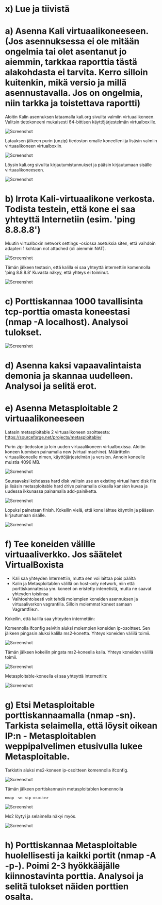 # x) Lue ja tiivistä



# a) Asenna Kali virtuaalikoneeseen. (Jos asennuksessa ei ole mitään ongelmia tai olet asentanut jo aiemmin, tarkkaa raporttia tästä alakohdasta ei tarvita. Kerro silloin kuitenkin, mikä versio ja millä asennustavalla. Jos on ongelmia, niin tarkka ja toistettava raportti)

Aloitin Kalin asennuksen lataamalla kali.org sivuilta valmiin virtuaalikoneen. Valitsin tietokoneeni mukaisesti 64-bittisen käyttöjärjestelmän virtualboxille. 

![Screenshot](https://github.com/user-attachments/assets/1971ed29-a962-4052-bd46-4bc9361a117b)

Latauksen jälkeen purin (unzip) tiedoston omalle koneelleni ja lisäsin valmiin virtuaalikoneen virtualboxiin.

![Screenshot](https://github.com/user-attachments/assets/169bc0fd-8b7b-4194-9d26-c34da068adc7)

Löysin kali.org sivuilta kirjautumistunnukset ja pääsin kirjautumaan sisälle virtuaalikoneeseen. 

![Screenshot](https://github.com/user-attachments/assets/7b1dde3f-eb85-4237-9d8c-d99a5f1f3133)

# b) Irrota Kali-virtuaalikone verkosta. Todista testein, että kone ei saa yhteyttä Internetiin (esim. 'ping 8.8.8.8')

Muutin virtualboxin network settings -osiossa asetuksia siten, että vaihdoin adapteri 1 kohtaan not attached (oli aiemmin NAT).

![Screenshot](https://github.com/user-attachments/assets/4382ac90-c507-4ef9-b98e-f65ca62918ce)

Tämän jälkeen testasin, että kalilla ei saa yhteyttä internettiin komennolla 'ping 8.8.8.8' Kuvasta näkyy, että yhteys ei toiminut.

![Screenshot](https://github.com/user-attachments/assets/a9cc3a75-f9cb-40b1-9824-c66ce29bf559)







# c) Porttiskannaa 1000 tavallisinta tcp-porttia omasta koneestasi (nmap -A localhost). Analysoi tulokset.

![Screenshot](https://github.com/user-attachments/assets/a1413876-35bc-4fa9-9ec8-b759e693e1cb)



# d) Asenna kaksi vapaavalintaista demonia ja skannaa uudelleen. Analysoi ja selitä erot.

# e) Asenna Metasploitable 2 virtuaalikoneeseen

Latasin metasploitable 2 virtuaalikoneen osoitteesta: https://sourceforge.net/projects/metasploitable/

Purin zip-tiedoston ja loin uuden virtuaalikoneen virtualboxissa. Aloitin koneen luomisen painamalla new (virtual machine). Määrittelin virtuaalikoneelle nimen, käyttöjärjestelmän ja version. Annoin koneelle muistia 4096 MB.

![Screenshot](https://github.com/user-attachments/assets/40a0e74d-77e1-4ff2-8ae0-037ef7f4c0dc)


Seuraavaksi kohdassa hard disk valitsin use an existing virtual hard disk file ja lisäsin metasploitable hard drive painamalla oikealla kansion kuvaa ja uudessa ikkunassa painamalla add-painiketta. 

![Screenshot](https://github.com/user-attachments/assets/01b92eee-6eba-4ec3-be56-34484ed365d0)

Lopuksi painetaan finish. Kokeilin vielä, että kone lähtee käyntiin ja pääsen kirjautumaan sisälle. 

![Screenshot](https://github.com/user-attachments/assets/5a2a0ef9-5f00-492d-b370-7ce28c0451d9)

# f) Tee koneiden välille virtuaaliverkko. Jos säätelet VirtualBoxista
- Kali saa yhteyden Internettiin, mutta sen voi laittaa pois päältä
- Kalin ja Metasploitablen välillä on host-only network, niin että porttiskannatessa ym. koneet on eristetty intenetistä, mutta ne saavat yhteyden toisiinsa
- Vaihtoehtoisesti voit tehdä molempien koneiden asennuksen ja virtuaaliverkon vagrantilla. Silloin molemmat koneet samaan Vagrantfile:n.

Kokeilin, että kalilla saa yhteyden internettiin:



Komennolla ifconfig selvitin aluksi molempien koneiden ip-osoitteet. Sen jälkeen pingasin aluksi kalilla ms2-konetta. Yhteys koneiden väliilä toimii.

![Screenshot](https://github.com/user-attachments/assets/151034db-ade0-4266-88b1-5566c86c2c2c)

Tämän jälkeen kokeilin pingata ms2-koneella kalia. Yhteys koneiden välillä toimii.

![Screenshot](https://github.com/user-attachments/assets/6ee95523-e1fd-420d-952f-556fd22093b8)

Metasploitable-koneella ei saa yhteyttä internettiin:

![Screenshot](https://github.com/user-attachments/assets/6b71d77c-a603-47cd-94f2-e967202a042b)



# g) Etsi Metasploitable porttiskannaamalla (nmap -sn). Tarkista selaimella, että löysit oikean IP:n - Metasploitablen weppipalvelimen etusivulla lukee Metasploitable.

Tarkistin aluksi ms2-koneen ip-osoitteen komennolla ifconfig. 

![Screenshot](https://github.com/user-attachments/assets/979ad5fd-895a-4577-a551-99e55e2a6961)

Tämän jälkeen porttiskannasin metasploitablen komennolla

    nmap -sn <ip-osoite>

![Screenshot](https://github.com/user-attachments/assets/482eaf95-0e2b-4f28-8357-7c25d3f720c3)

Ms2 löytyi ja selaimella näkyi myös.

![Screenshot](https://github.com/user-attachments/assets/53fdcdb3-5212-4fd3-b139-ac4d4cbaddc5)


# h) Porttiskannaa Metasploitable huolellisesti ja kaikki portit (nmap -A -p-). Poimi 2-3 hyökkääjälle kiinnostavinta porttia. Analysoi ja selitä tulokset näiden porttien osalta.
